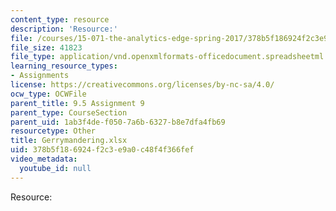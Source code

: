 ```yaml
---
content_type: resource
description: 'Resource:'
file: /courses/15-071-the-analytics-edge-spring-2017/378b5f186924f2c3e9a0c48f4f366fef_Gerrymandering.xlsx
file_size: 41823
file_type: application/vnd.openxmlformats-officedocument.spreadsheetml.sheet
learning_resource_types:
- Assignments
license: https://creativecommons.org/licenses/by-nc-sa/4.0/
ocw_type: OCWFile
parent_title: 9.5 Assignment 9
parent_type: CourseSection
parent_uid: 1ab3f4de-f050-7a6b-6327-b8e7dfa4fb69
resourcetype: Other
title: Gerrymandering.xlsx
uid: 378b5f18-6924-f2c3-e9a0-c48f4f366fef
video_metadata:
  youtube_id: null
---
```

Resource: